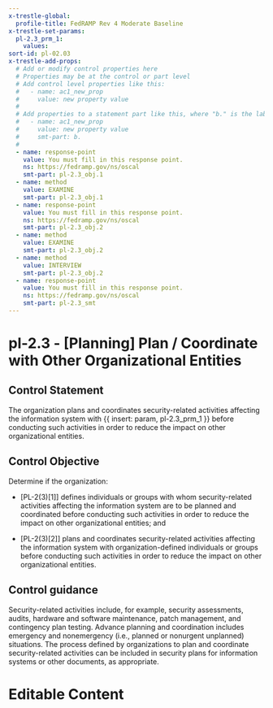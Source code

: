 ```yaml
---
x-trestle-global:
  profile-title: FedRAMP Rev 4 Moderate Baseline
x-trestle-set-params:
  pl-2.3_prm_1:
    values:
sort-id: pl-02.03
x-trestle-add-props:
  # Add or modify control properties here
  # Properties may be at the control or part level
  # Add control level properties like this:
  #   - name: ac1_new_prop
  #     value: new property value
  #
  # Add properties to a statement part like this, where "b." is the label of the target statement part
  #   - name: ac1_new_prop
  #     value: new property value
  #     smt-part: b.
  #
  - name: response-point
    value: You must fill in this response point.
    ns: https://fedramp.gov/ns/oscal
    smt-part: pl-2.3_obj.1
  - name: method
    value: EXAMINE
    smt-part: pl-2.3_obj.1
  - name: response-point
    value: You must fill in this response point.
    ns: https://fedramp.gov/ns/oscal
    smt-part: pl-2.3_obj.2
  - name: method
    value: EXAMINE
    smt-part: pl-2.3_obj.2
  - name: method
    value: INTERVIEW
    smt-part: pl-2.3_obj.2
  - name: response-point
    value: You must fill in this response point.
    ns: https://fedramp.gov/ns/oscal
    smt-part: pl-2.3_smt
---
```


# pl-2.3 - \[Planning\] Plan / Coordinate with Other Organizational Entities

## Control Statement

The organization plans and coordinates security-related activities affecting the information system with {{ insert: param, pl-2.3_prm_1 }} before conducting such activities in order to reduce the impact on other organizational entities.

## Control Objective

Determine if the organization:

- \[PL-2(3)[1]\] defines individuals or groups with whom security-related activities affecting the information system are to be planned and coordinated before conducting such activities in order to reduce the impact on other organizational entities; and

- \[PL-2(3)[2]\] plans and coordinates security-related activities affecting the information system with organization-defined individuals or groups before conducting such activities in order to reduce the impact on other organizational entities.

## Control guidance

Security-related activities include, for example, security assessments, audits, hardware and software maintenance, patch management, and contingency plan testing. Advance planning and coordination includes emergency and nonemergency (i.e., planned or nonurgent unplanned) situations. The process defined by organizations to plan and coordinate security-related activities can be included in security plans for information systems or other documents, as appropriate.

# Editable Content

<!-- Make additions and edits below -->
<!-- The above represents the contents of the control as received by the profile, prior to additions. -->
<!-- If the profile makes additions to the control, they will appear below. -->
<!-- The above markdown may not be edited but you may edit the content below, and/or introduce new additions to be made by the profile. -->
<!-- If there is a yaml header at the top, parameter values may be edited. Use --set-parameters to incorporate the changes during assembly. -->
<!-- The content here will then replace what is in the profile for this control, after running profile-assemble. -->
<!-- The added parts in the profile for this control are below.  You may edit them and/or add new ones. -->
<!-- Each addition must have a heading either of the form ## Control my_addition_name -->
<!-- or ## Part a. (where the a. refers to one of the control statement labels.) -->
<!-- "## Control" parts are new parts added after the statement part. -->
<!-- "## Part" parts are new parts added into the top-level statement part with that label. -->
<!-- Subparts may be added with nested hash levels of the form ### My Subpart Name -->
<!-- underneath the parent ## Control or ## Part being added -->
<!-- See https://ibm.github.io/compliance-trestle/tutorials/ssp_profile_catalog_authoring/ssp_profile_catalog_authoring for guidance. -->
